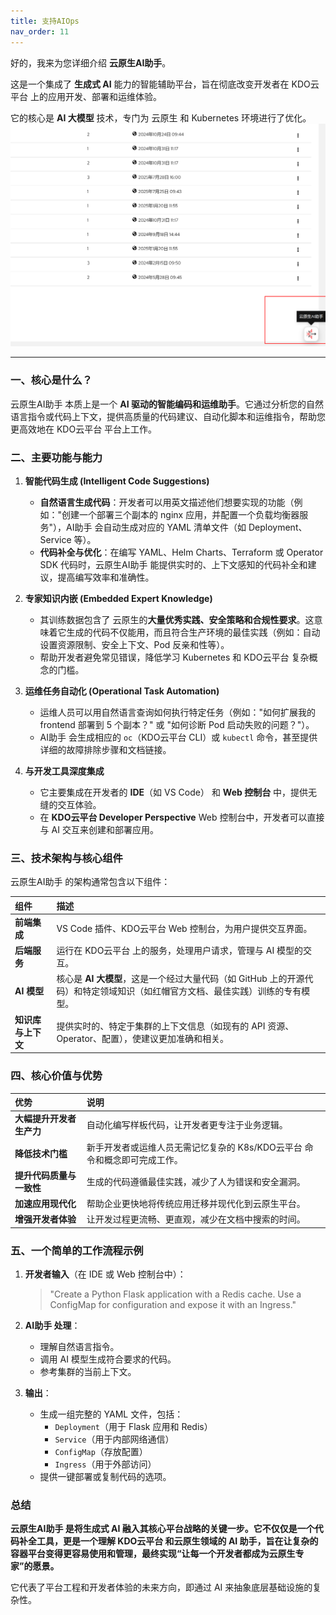 ```yaml
---
title: 支持AIOps
nav_order: 11
---
```


好的，我来为您详细介绍 **云原生AI助手**。

这是一个集成了 **生成式 AI** 能力的智能辅助平台，旨在彻底改变开发者在 KDO云平台 上的应用开发、部署和运维体验。

它的核心是 **AI 大模型** 技术，专门为 云原生 和 Kubernetes 环境进行了优化。
![ai.png](imgs/ai.png)

---

### 一、核心是什么？

云原生AI助手 本质上是一个 **AI 驱动的智能编码和运维助手**。它通过分析您的自然语言指令或代码上下文，提供高质量的代码建议、自动化脚本和运维指令，帮助您更高效地在 KDO云平台 平台上工作。

### 二、主要功能与能力

1.  **智能代码生成 (Intelligent Code Suggestions)**
    *   **自然语言生成代码**：开发者可以用英文描述他们想要实现的功能（例如："创建一个部署三个副本的 nginx 应用，并配置一个负载均衡器服务"），AI助手 会自动生成对应的 YAML 清单文件（如 Deployment、Service 等）。
    *   **代码补全与优化**：在编写 YAML、Helm Charts、Terraform 或 Operator SDK 代码时，云原生AI助手 能提供实时的、上下文感知的代码补全和建议，提高编写效率和准确性。

2.  **专家知识内嵌 (Embedded Expert Knowledge)**
    *   其训练数据包含了 云原生的**大量优秀实践、安全策略和合规性要求**。这意味着它生成的代码不仅能用，而且符合生产环境的最佳实践（例如：自动设置资源限制、安全上下文、Pod 反亲和性等）。
    *   帮助开发者避免常见错误，降低学习 Kubernetes 和 KDO云平台 复杂概念的门槛。

3.  **运维任务自动化 (Operational Task Automation)**
    *   运维人员可以用自然语言查询如何执行特定任务（例如："如何扩展我的 frontend 部署到 5 个副本？" 或 "如何诊断 Pod 启动失败的问题？"）。
    *   AI助手 会生成相应的 `oc`（KDO云平台 CLI）或 `kubectl` 命令，甚至提供详细的故障排除步骤和文档链接。

4.  **与开发工具深度集成**
    *   它主要集成在开发者的 **IDE**（如 VS Code） 和 **Web 控制台** 中，提供无缝的交互体验。
    *   在 **KDO云平台 Developer Perspective** Web 控制台中，开发者可以直接与 AI 交互来创建和部署应用。

### 三、技术架构与核心组件

云原生AI助手 的架构通常包含以下组件：

| 组件          | 描述                                                                      |
|:------------|:------------------------------------------------------------------------|
| **前端集成**    | VS Code 插件、KDO云平台 Web 控制台，为用户提供交互界面。                                    |
| **后端服务**    | 运行在 KDO云平台 上的服务，处理用户请求，管理与 AI 模型的交互。                                    |
| **AI 模型**   | 核心是 **AI 大模型**，这是一个经过大量代码（如 GitHub 上的开源代码）和特定领域知识（如红帽官方文档、最佳实践）训练的专有模型。 |
| **知识库与上下文** | 提供实时的、特定于集群的上下文信息（如现有的 API 资源、Operator、配置），使建议更加准确和相关。                  |

### 四、核心价值与优势

| 优势             | 说明                                        |
|:---------------|:------------------------------------------|
| **大幅提升开发者生产力** | 自动化编写样板代码，让开发者更专注于业务逻辑。                   |
| **降低技术门槛**     | 新手开发者或运维人员无需记忆复杂的 K8s/KDO云平台 命令和概念即可完成工作。 |
| **提升代码质量与一致性** | 生成的代码遵循最佳实践，减少了人为错误和安全漏洞。                 |
| **加速应用现代化**    | 帮助企业更快地将传统应用迁移并现代化到云原生平台。                 |
| **增强开发者体验**    | 让开发过程更流畅、更直观，减少在文档中搜索的时间。                 |

### 五、一个简单的工作流程示例

1.  **开发者输入**（在 IDE 或 Web 控制台中）：
    > "Create a Python Flask application with a Redis cache. Use a ConfigMap for configuration and expose it with an Ingress."

2.  **AI助手 处理**：
    *   理解自然语言指令。
    *   调用 AI 模型生成符合要求的代码。
    *   参考集群的当前上下文。

3.  **输出**：
    *   生成一组完整的 YAML 文件，包括：
        *   `Deployment`（用于 Flask 应用和 Redis）
        *   `Service`（用于内部网络通信）
        *   `ConfigMap`（存放配置）
        *   `Ingress`（用于外部访问）
    *   提供一键部署或复制代码的选项。

### 总结

**云原生AI助手 是将生成式 AI 融入其核心平台战略的关键一步。它不仅仅是一个代码补全工具，更是一个理解 KDO云平台 和云原生领域的 AI 助手，旨在让复杂的容器平台变得更容易使用和管理，最终实现“让每一个开发者都成为云原生专家”的愿景。**

它代表了平台工程和开发者体验的未来方向，即通过 AI 来抽象底层基础设施的复杂性。